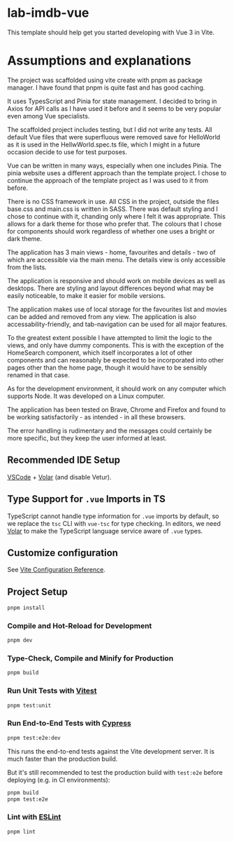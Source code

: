 # lab-imdb-vue
This template should help get you started developing with Vue 3 in Vite.
            
# Assumptions and explanations
The project was scaffolded using vite create with pnpm as package manager. I have found that pnpm is quite fast and has good caching.

It uses TypesScript and Pinia for state management. I decided to bring in Axios for API calls as I have used it before and it seems to be very popular even among Vue specialists. 

The scaffolded project includes testing, but I did not write any tests. All default Vue files that were superfluous were removed save for HelloWorld as it is used in the HellwWorld.spec.ts file, which I might in a future occasion decide to use for test purposes.

Vue can be written in many ways, especially when one includes Pinia. The pinia website uses a different approach than the template project. I chose to continue the approach of the template project as I was used to it from before.

There is no CSS framework in use. All CSS in the project, outside the files base.css and main.css is written in SASS. There was default styling and I chose to continue with it, chanding only where I felt it was appropriate. This allows for a dark theme for those who prefer that. The colours that I chose for components should work regardless of whether one uses a bright or dark theme.

The application has 3 main views - home, favourites and details - two of which are accessible via the main menu. The details view is only accessible from the lists.

The application is responsive and should work on mobile devices as well as desktops. There are styling and layout differences beyond what may be easily noticeable, to make it easier for mobile versions.

The application makes use of local storage for the favourites list and movies can be added and removed from any view. The application is also accessability-friendly, and tab-navigation can be used for all major features.

To the greatest extent possible I have attempted to limit the logic to the views, and only have dummy components. This is with the exception of the HomeSearch component, which itself incorporates a lot of other components and can reasonably be expected to be incorporated into other pages other than the home page, though it would have to be sensibly renamed in that case.

As for the development environment, it should work on any computer which supports Node. It was developed on a Linux computer.

The application has been tested on Brave, Chrome and Firefox and found to be working satisfactorily - as intended - in all these browsers.

The error handling is rudimentary and the messages could certainly be more specific, but they keep the user informed at least.


## Recommended IDE Setup

[VSCode](https://code.visualstudio.com/) + [Volar](https://marketplace.visualstudio.com/items?itemName=Vue.volar) (and disable Vetur).

## Type Support for `.vue` Imports in TS

TypeScript cannot handle type information for `.vue` imports by default, so we replace the `tsc` CLI with `vue-tsc` for type checking. In editors, we need [Volar](https://marketplace.visualstudio.com/items?itemName=Vue.volar) to make the TypeScript language service aware of `.vue` types.

## Customize configuration

See [Vite Configuration Reference](https://vite.dev/config/).

## Project Setup

```sh
pnpm install
```

### Compile and Hot-Reload for Development

```sh
pnpm dev
```

### Type-Check, Compile and Minify for Production

```sh
pnpm build
```

### Run Unit Tests with [Vitest](https://vitest.dev/)

```sh
pnpm test:unit
```

### Run End-to-End Tests with [Cypress](https://www.cypress.io/)

```sh
pnpm test:e2e:dev
```

This runs the end-to-end tests against the Vite development server.
It is much faster than the production build.

But it's still recommended to test the production build with `test:e2e` before deploying (e.g. in CI environments):

```sh
pnpm build
pnpm test:e2e
```

### Lint with [ESLint](https://eslint.org/)

```sh
pnpm lint
```
